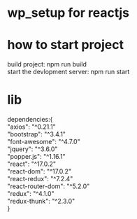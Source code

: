 # wp_setup for reactjs

# how to start project

build project: npm run build </br>
start the devlopment server: npm run start

# lib

dependencies:{ </br>
  "axios": "^0.21.1" </br>
  "bootstrap": "^3.4.1" </br>
  "font-awesome": "^4.7.0" </br>
  "jquery": "^3.6.0" </br>
  "popper.js": "^1.16.1" </br>
  "react": "^17.0.2" </br>
  "react-dom": "^17.0.2" </br>
  "react-redux": "^7.2.4" </br>
  "react-router-dom": "^5.2.0" </br>
  "redux": "^4.1.0" </br>
  "redux-thunk": "^2.3.0" </br>
} </br>
